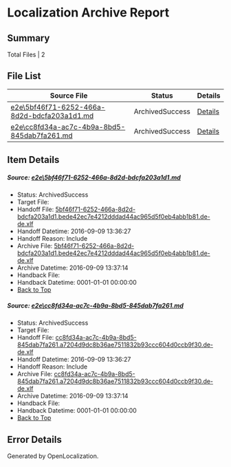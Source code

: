 # <a name='report-top'></a> Localization Archive Report

## Summary
 Total Files | 2

## File List
 Source File | Status | Details 
 ----------- | ------ | ------- 
 [e2e\5bf46f71-6252-466a-8d2d-bdcfa203a1d1.md](https://github.com/OpenLocalizationTestOrg/ol-test0/blob/b4ca0e73d5d0ac49ed0345e2f8860144c71fc1b4/e2e/5bf46f71-6252-466a-8d2d-bdcfa203a1d1.md) | ArchivedSuccess | [Details](#a5da371c64b19c6d24c3ba5078cd8cbd04ccd5332)
 [e2e\cc8fd34a-ac7c-4b9a-8bd5-845dab7fa261.md](https://github.com/OpenLocalizationTestOrg/ol-test0/blob/b4ca0e73d5d0ac49ed0345e2f8860144c71fc1b4/e2e/cc8fd34a-ac7c-4b9a-8bd5-845dab7fa261.md) | ArchivedSuccess | [Details](#3c856b5b34c830bbe28b9ceab0064cc18f332f955)

## Item Details
##### <a name='a5da371c64b19c6d24c3ba5078cd8cbd04ccd5332'></a> Source: [e2e\5bf46f71-6252-466a-8d2d-bdcfa203a1d1.md](https://github.com/OpenLocalizationTestOrg/ol-test0/blob/b4ca0e73d5d0ac49ed0345e2f8860144c71fc1b4/e2e/5bf46f71-6252-466a-8d2d-bdcfa203a1d1.md)
* Status: ArchivedSuccess
* Target File: 
* Handoff File: [5bf46f71-6252-466a-8d2d-bdcfa203a1d1.bede42ec7e4212dddad44ac965d5f0eb4abb1b81.de-de.xlf](https://github.com/OpenLocalizationTestOrg/ol-test0-handoff/blob/cbbdd5ea493248d07da96191c80fc99fc73fca43/ol-handoff/OpenLocalizationTestOrg/ol-test0-dede/yuwzho/ht/5bf46f71-6252-466a-8d2d-bdcfa203a1d1.bede42ec7e4212dddad44ac965d5f0eb4abb1b81.de-de.xlf)
* Handoff Datetime: 2016-09-09 13:36:27
* Handoff Reason: Include
* Archive File: [5bf46f71-6252-466a-8d2d-bdcfa203a1d1.bede42ec7e4212dddad44ac965d5f0eb4abb1b81.de-de.xlf](https://github.com/OpenLocalizationTestOrg/ol-test0-handoff/blob/e8e2cc4abf21d916ecf3432f0ed313b26b0e0bb4/ol-archive/OpenLocalizationTestOrg/ol-test0-dede/yuwzho/ht/5bf46f71-6252-466a-8d2d-bdcfa203a1d1.bede42ec7e4212dddad44ac965d5f0eb4abb1b81.de-de.xlf)
* Archive Datetime: 2016-09-09 13:37:14
* Handback File: 
* Handback Datetime: 0001-01-01 00:00:00
* [Back to Top](#report-top)

##### <a name='3c856b5b34c830bbe28b9ceab0064cc18f332f955'></a> Source: [e2e\cc8fd34a-ac7c-4b9a-8bd5-845dab7fa261.md](https://github.com/OpenLocalizationTestOrg/ol-test0/blob/b4ca0e73d5d0ac49ed0345e2f8860144c71fc1b4/e2e/cc8fd34a-ac7c-4b9a-8bd5-845dab7fa261.md)
* Status: ArchivedSuccess
* Target File: 
* Handoff File: [cc8fd34a-ac7c-4b9a-8bd5-845dab7fa261.a7204d9dc8b36ae7511832b93ccc604d0ccb9f30.de-de.xlf](https://github.com/OpenLocalizationTestOrg/ol-test0-handoff/blob/cbbdd5ea493248d07da96191c80fc99fc73fca43/ol-handoff/OpenLocalizationTestOrg/ol-test0-dede/yuwzho/ht/cc8fd34a-ac7c-4b9a-8bd5-845dab7fa261.a7204d9dc8b36ae7511832b93ccc604d0ccb9f30.de-de.xlf)
* Handoff Datetime: 2016-09-09 13:36:27
* Handoff Reason: Include
* Archive File: [cc8fd34a-ac7c-4b9a-8bd5-845dab7fa261.a7204d9dc8b36ae7511832b93ccc604d0ccb9f30.de-de.xlf](https://github.com/OpenLocalizationTestOrg/ol-test0-handoff/blob/e8e2cc4abf21d916ecf3432f0ed313b26b0e0bb4/ol-archive/OpenLocalizationTestOrg/ol-test0-dede/yuwzho/ht/cc8fd34a-ac7c-4b9a-8bd5-845dab7fa261.a7204d9dc8b36ae7511832b93ccc604d0ccb9f30.de-de.xlf)
* Archive Datetime: 2016-09-09 13:37:14
* Handback File: 
* Handback Datetime: 0001-01-01 00:00:00
* [Back to Top](#report-top)


## Error Details

Generated by OpenLocalization.
